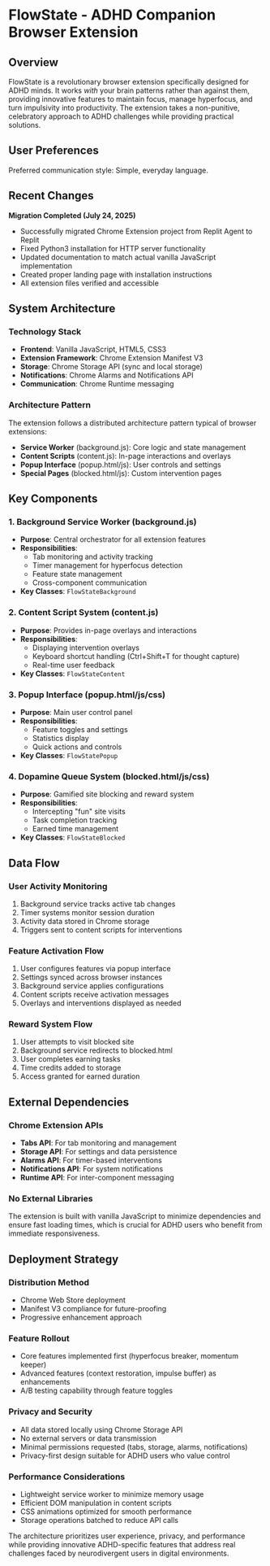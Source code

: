 # FlowState - ADHD Companion Browser Extension

## Overview

FlowState is a revolutionary browser extension specifically designed for ADHD minds. It works *with* your brain patterns rather than against them, providing innovative features to maintain focus, manage hyperfocus, and turn impulsivity into productivity. The extension takes a non-punitive, celebratory approach to ADHD challenges while providing practical solutions.

## User Preferences

Preferred communication style: Simple, everyday language.

## Recent Changes

**Migration Completed (July 24, 2025)**
- Successfully migrated Chrome Extension project from Replit Agent to Replit
- Fixed Python3 installation for HTTP server functionality  
- Updated documentation to match actual vanilla JavaScript implementation
- Created proper landing page with installation instructions
- All extension files verified and accessible

## System Architecture

### Technology Stack
- **Frontend**: Vanilla JavaScript, HTML5, CSS3
- **Extension Framework**: Chrome Extension Manifest V3
- **Storage**: Chrome Storage API (sync and local storage)
- **Notifications**: Chrome Alarms and Notifications API
- **Communication**: Chrome Runtime messaging

### Architecture Pattern
The extension follows a distributed architecture pattern typical of browser extensions:
- **Service Worker** (background.js): Core logic and state management
- **Content Scripts** (content.js): In-page interactions and overlays
- **Popup Interface** (popup.html/js): User controls and settings
- **Special Pages** (blocked.html/js): Custom intervention pages

## Key Components

### 1. Background Service Worker (background.js)
- **Purpose**: Central orchestrator for all extension features
- **Responsibilities**: 
  - Tab monitoring and activity tracking
  - Timer management for hyperfocus detection
  - Feature state management
  - Cross-component communication
- **Key Classes**: `FlowStateBackground`

### 2. Content Script System (content.js)
- **Purpose**: Provides in-page overlays and interactions
- **Responsibilities**:
  - Displaying intervention overlays
  - Keyboard shortcut handling (Ctrl+Shift+T for thought capture)
  - Real-time user feedback
- **Key Classes**: `FlowStateContent`

### 3. Popup Interface (popup.html/js/css)
- **Purpose**: Main user control panel
- **Responsibilities**:
  - Feature toggles and settings
  - Statistics display
  - Quick actions and controls
- **Key Classes**: `FlowStatePopup`

### 4. Dopamine Queue System (blocked.html/js/css)
- **Purpose**: Gamified site blocking and reward system
- **Responsibilities**:
  - Intercepting "fun" site visits
  - Task completion tracking
  - Earned time management
- **Key Classes**: `FlowStateBlocked`

## Data Flow

### User Activity Monitoring
1. Background service tracks active tab changes
2. Timer systems monitor session duration
3. Activity data stored in Chrome storage
4. Triggers sent to content scripts for interventions

### Feature Activation Flow
1. User configures features via popup interface
2. Settings synced across browser instances
3. Background service applies configurations
4. Content scripts receive activation messages
5. Overlays and interventions displayed as needed

### Reward System Flow
1. User attempts to visit blocked site
2. Background service redirects to blocked.html
3. User completes earning tasks
4. Time credits added to storage
5. Access granted for earned duration

## External Dependencies

### Chrome Extension APIs
- **Tabs API**: For tab monitoring and management
- **Storage API**: For settings and data persistence
- **Alarms API**: For timer-based interventions
- **Notifications API**: For system notifications
- **Runtime API**: For inter-component messaging

### No External Libraries
The extension is built with vanilla JavaScript to minimize dependencies and ensure fast loading times, which is crucial for ADHD users who benefit from immediate responsiveness.

## Deployment Strategy

### Distribution Method
- Chrome Web Store deployment
- Manifest V3 compliance for future-proofing
- Progressive enhancement approach

### Feature Rollout
- Core features implemented first (hyperfocus breaker, momentum keeper)
- Advanced features (context restoration, impulse buffer) as enhancements
- A/B testing capability through feature toggles

### Privacy and Security
- All data stored locally using Chrome Storage API
- No external servers or data transmission
- Minimal permissions requested (tabs, storage, alarms, notifications)
- Privacy-first design suitable for ADHD users who value control

### Performance Considerations
- Lightweight service worker to minimize memory usage
- Efficient DOM manipulation in content scripts
- CSS animations optimized for smooth performance
- Storage operations batched to reduce API calls

The architecture prioritizes user experience, privacy, and performance while providing innovative ADHD-specific features that address real challenges faced by neurodivergent users in digital environments.